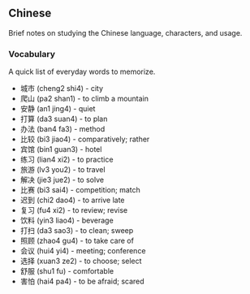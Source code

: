 <!--
title: Chinese
tags: [language]
-->

## Chinese

Brief notes on studying the Chinese language, characters, and usage.

### Vocabulary

A quick list of everyday words to memorize.

- 城市 (cheng2 shi4) - city
- 爬山 (pa2 shan1) - to climb a mountain
- 安静 (an1 jing4) - quiet
- 打算 (da3 suan4) - to plan
- 办法 (ban4 fa3) - method
- 比较 (bi3 jiao4) - comparatively; rather
- 宾馆 (bin1 guan3) - hotel
- 练习 (lian4 xi2) - to practice
- 旅游 (lv3 you2) - to travel
- 解决 (jie3 jue2) - to solve
- 比赛 (bi3 sai4) - competition; match
- 迟到 (chi2 dao4) - to arrive late
- 复习 (fu4 xi2) - to review; revise
- 饮料 (yin3 liao4) - beverage
- 打扫 (da3 sao3) - to clean; sweep
- 照顾 (zhao4 gu4) - to take care of
- 会议 (hui4 yi4) - meeting; conference
- 选择 (xuan3 ze2) - to choose; select
- 舒服 (shu1 fu) - comfortable
- 害怕 (hai4 pa4) - to be afraid; scared
